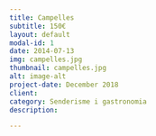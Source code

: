 ```yaml
---
title: Campelles
subtitle: 150€
layout: default
modal-id: 1
date: 2014-07-13
img: campelles.jpg
thumbnail: campelles.jpg
alt: image-alt
project-date: December 2018
client: 
category: Senderisme i gastronomia
description: 

---
```

